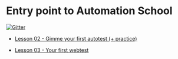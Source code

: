 # Entry point to Automation School

[![Gitter](https://badges.gitter.im/autoschool/autoschool.github.io.svg)](https://gitter.im/autoschool/autoschool.github.io?utm_source=badge&utm_medium=badge&utm_campaign=pr-badge&utm_content=badge)

- [Lesson 02 - Gimme your first autotest (+ practice)](shtya16/02-gimme-your-first-autotest.md)

- [Lesson 03 - Your first webtest](shtya16/03-your-first-webtest.md)
